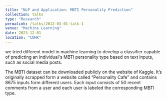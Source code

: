 ```yaml
---
title: "NLP and Application: MBTI Personality Prediction"
collection: talks
type: "Research"
permalink: /talks/2012-03-01-talk-1
venue: "Machine Learning"
date: 2023-12-01
location: "CUHK"
---
```


we tried different model in machine learning to develop a classifier capable of predicting an individual's MBTI personality type based on text inputs, such as social 
media posts. <br/> 

The MBTI dataset can be downloaded publicly on the website of Kaggle. It’s originally scrapped form a website called “Personality Cafe” and contains 8675 inputs 
form different users. Each input consists of 50 recent comments from a user and each user is labeled the corresponding MBTI type. 


